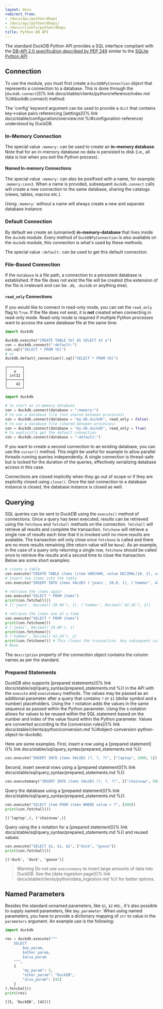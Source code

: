 ```yaml
---
layout: docu
redirect_from:
- /docs/api/python/dbapi
- /docs/api/python/dbapi/
- /docs/clients/python/dbapi
title: Python DB API
---
```


The standard DuckDB Python API provides a SQL interface compliant with the [DB-API 2.0 specification described by PEP 249](https://www.python.org/dev/peps/pep-0249/) similar to the [SQLite Python API](https://docs.python.org/3.7/library/sqlite3.html).

## Connection

To use the module, you must first create a `DuckDBPyConnection` object that represents a connection to a database.
This is done through the [`duckdb.connect`]({% link docs/stable/clients/python/reference/index.md %}#duckdb.connect) method.

The 'config' keyword argument can be used to provide a `dict` that contains key->value pairs referencing [settings]({% link docs/stable/configuration/overview.md %}#configuration-reference) understood by DuckDB.

### In-Memory Connection

The special value `:memory:` can be used to create an **in-memory database**. Note that for an in-memory database no data is persisted to disk (i.e., all data is lost when you exit the Python process).

#### Named In-memory Connections

The special value `:memory:` can also be postfixed with a name, for example: `:memory:conn3`.
When a name is provided, subsequent `duckdb.connect` calls will create a new connection to the same database, sharing the catalogs (views, tables, macros etc.).

Using `:memory:` without a name will always create a new and separate database instance.

### Default Connection

By default we create an (unnamed) **in-memory-database** that lives inside the `duckdb` module.
Every method of `DuckDBPyConnection` is also available on the `duckdb` module, this connection is what's used by these methods.

The special value `:default:` can be used to get this default connection.

### File-Based Connection

If the `database` is a file path, a connection to a persistent database is established.
If the file does not exist the file will be created (the extension of the file is irrelevant and can be `.db`, `.duckdb` or anything else).

#### `read_only` Connections

If you would like to connect in read-only mode, you can set the `read_only` flag to `True`. If the file does not exist, it is **not** created when connecting in read-only mode.
Read-only mode is required if multiple Python processes want to access the same database file at the same time.

```python
import duckdb

duckdb.execute("CREATE TABLE tbl AS SELECT 42 a")
con = duckdb.connect(":default:")
con.sql("SELECT * FROM tbl")
# or
duckdb.default_connection().sql("SELECT * FROM tbl")
```

```text
┌───────┐
│   a   │
│ int32 │
├───────┤
│    42 │
└───────┘
```

```python
import duckdb

# to start an in-memory database
con = duckdb.connect(database = ":memory:")
# to use a database file (not shared between processes)
con = duckdb.connect(database = "my-db.duckdb", read_only = False)
# to use a database file (shared between processes)
con = duckdb.connect(database = "my-db.duckdb", read_only = True)
# to explicitly get the default connection
con = duckdb.connect(database = ":default:")
```

If you want to create a second connection to an existing database, you can use the `cursor()` method. This might be useful for example to allow parallel threads running queries independently. A single connection is thread-safe but is locked for the duration of the queries, effectively serializing database access in this case.

Connections are closed implicitly when they go out of scope or if they are explicitly closed using `close()`. Once the last connection to a database instance is closed, the database instance is closed as well.

## Querying

SQL queries can be sent to DuckDB using the `execute()` method of connections. Once a query has been executed, results can be retrieved using the `fetchone` and `fetchall` methods on the connection. `fetchall` will retrieve all results and complete the transaction. `fetchone` will retrieve a single row of results each time that it is invoked until no more results are available. The transaction will only close once `fetchone` is called and there are no more results remaining (the return value will be `None`). As an example, in the case of a query only returning a single row, `fetchone` should be called once to retrieve the results and a second time to close the transaction. Below are some short examples:

```python
# create a table
con.execute("CREATE TABLE items (item VARCHAR, value DECIMAL(10, 2), count INTEGER)")
# insert two items into the table
con.execute("INSERT INTO items VALUES ('jeans', 20.0, 1), ('hammer', 42.2, 2)")

# retrieve the items again
con.execute("SELECT * FROM items")
print(con.fetchall())
# [('jeans', Decimal('20.00'), 1), ('hammer', Decimal('42.20'), 2)]

# retrieve the items one at a time
con.execute("SELECT * FROM items")
print(con.fetchone())
# ('jeans', Decimal('20.00'), 1)
print(con.fetchone())
# ('hammer', Decimal('42.20'), 2)
print(con.fetchone()) # This closes the transaction. Any subsequent calls to .fetchone will return None
# None
```

The `description` property of the connection object contains the column names as per the standard.

### Prepared Statements

DuckDB also supports [prepared statements]({% link docs/stable/sql/query_syntax/prepared_statements.md %}) in the API with the `execute` and `executemany` methods. The values may be passed as an additional parameter after a query that contains `?` or `$1` (dollar symbol and a number) placeholders. Using the `?` notation adds the values in the same sequence as passed within the Python parameter. Using the `$` notation allows for values to be reused within the SQL statement based on the number and index of the value found within the Python parameter. Values are converted according to the [conversion rules]({% link docs/stable/clients/python/conversion.md %}#object-conversion-python-object-to-duckdb).

Here are some examples. First, insert a row using a [prepared statement]({% link docs/stable/sql/query_syntax/prepared_statements.md %}):

```python
con.execute("INSERT INTO items VALUES (?, ?, ?)", ["laptop", 2000, 1])
```

Second, insert several rows using a [prepared statement]({% link docs/stable/sql/query_syntax/prepared_statements.md %}):

```python
con.executemany("INSERT INTO items VALUES (?, ?, ?)", [["chainsaw", 500, 10], ["iphone", 300, 2]] )
```

Query the database using a [prepared statement]({% link docs/stable/sql/query_syntax/prepared_statements.md %}):

```python
con.execute("SELECT item FROM items WHERE value > ?", [400])
print(con.fetchall())
```

```text
[('laptop',), ('chainsaw',)]
```

Query using the `$` notation for a [prepared statement]({% link docs/stable/sql/query_syntax/prepared_statements.md %}) and reused values:

```python
con.execute("SELECT $1, $1, $2", ["duck", "goose"])
print(con.fetchall())
```

```text
[('duck', 'duck', 'goose')]
```

> Warning Do *not* use `executemany` to insert large amounts of data into DuckDB. See the [data ingestion page]({% link docs/stable/clients/python/data_ingestion.md %}) for better options.

## Named Parameters

Besides the standard unnamed parameters, like `$1`, `$2` etc., it's also possible to supply named parameters, like `$my_parameter`.
When using named parameters, you have to provide a dictionary mapping of `str` to value in the `parameters` argument.
An example use is the following:

```python
import duckdb

res = duckdb.execute("""
    SELECT
        $my_param,
        $other_param,
        $also_param
    """,
    {
        "my_param": 5,
        "other_param": "DuckDB",
        "also_param": [42]
    }
).fetchall()
print(res)
```

```text
[(5, 'DuckDB', [42])]
```
